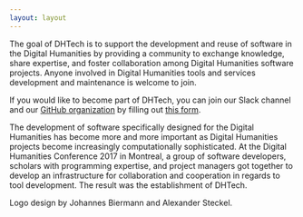 ```yaml
---
layout: layout
---
```


The goal of DHTech is to support the development and reuse of software in the Digital Humanities
by providing a community to exchange knowledge, share expertise, and foster collaboration among Digital Humanities software projects.
Anyone involved in Digital Humanities tools and services development and maintenance is welcome to join.

If you would like to become part of DHTech, you can join our Slack channel and our [GitHub organization](http://github.com/dh-tech)
by filling out [this form](https://docs.google.com/forms/d/e/1FAIpQLSeAe1MlCPOCVlY7YsJUcLv1_tDBtEOBNJ2vhCe6aWcvAl-ehQ/viewform).

The development of software specifically designed for the Digital Humanities has become more and more important
as Digital Humanities projects become increasingly computationally sophisticated.
At the Digital Humanities Conference 2017 in Montreal, a group of software developers, scholars with programming expertise,
and project managers got together to develop an infrastructure for collaboration and cooperation in regards to tool development.
The result was the establishment of DHTech.

Logo design by Johannes Biermann and Alexander Steckel.

